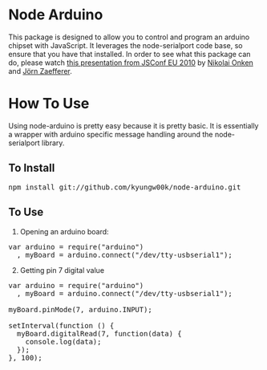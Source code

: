 Node Arduino
============

This package is designed to allow you to control and program an arduino chipset with JavaScript. It leverages the node-serialport code base, so ensure that you have that installed. In order to see what this package can do, please watch [this presentation from JSConf EU 2010](http://jsconf.eu/2010/speaker/livingroombindmotion_function.html) by [Nikolai Onken](http://twitter.com/nonken) and [Jörn Zaefferer](http://bassistance.de/).

How To Use
==========

Using node-arduino is pretty easy because it is pretty basic. It is essentially a wrapper with arduino specific message handling around the node-serialport library.

To Install
----------

<pre>
npm install git://github.com/kyungw00k/node-arduino.git
</pre>

To Use
------
1. Opening an arduino board:

<pre>
var arduino = require("arduino") 
  , myBoard = arduino.connect("/dev/tty-usbserial1");
</pre>

2. Getting pin  7 digital value

<pre>
var arduino = require("arduino")
  , myBoard = arduino.connect("/dev/tty-usbserial1");

myBoard.pinMode(7, arduino.INPUT);

setInterval(function () {
  myBoard.digitalRead(7, function(data) {
	console.log(data);
  });
}, 100);
</pre>
